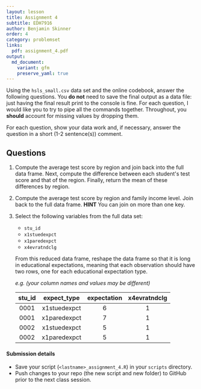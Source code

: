 ```yaml
---
layout: lesson
title: Assignment 4
subtitle: EDH7916
author: Benjamin Skinner
order: 4
category: problemset
links:
  pdf: assignment_4.pdf
output:
  md_document:
    variant: gfm
    preserve_yaml: true
---
```


Using the `hsls_small.csv` data set and the online codebook, answer
the following questions. You **do not** need to save the final output
as a data file: just having the final result print to the console is
fine. For each question, I would like you to try to pipe all the
commands together. Throughout, you **should** account for missing values by
dropping them.

For each question, show your data work and, if necessary, answer the
question in a short (1-2 sentence(s)) comment.

## Questions

1. Compute the average test score by region and join back into the
   full data frame. Next, compute the difference between each
   student's test score and that of the region. Finally, return the
   mean of these differences by region.
1. Compute the average test score by region and family income
   level. Join back to the full data frame. **HINT** You can join on
   more than one key.
1. Select the following variables from the full data set:
   - `stu_id`
   - `x1stuedexpct`
   - `x1paredexpct`
   - `x4evratndclg`  
   
   From this reduced data frame, reshape the data frame so that it is
   long in educational expectations, meaning that each observation
   should have two rows, one for each educational expectation type.
   
   _e.g. (your column names and values may be different)_
   
   | stu_id | expect\_type | expectation | x4evratndclg |
   |:------:|:------------:|:-----------:|:------------:|
   | 0001   | x1stuedexpct | 6           | 1            |
   | 0001   | x1paredexpct | 7           | 1            |
   | 0002   | x1stuedexpct | 5           | 1            |
   | 0002   | x1paredexpct | 5           | 1            |

#### Submission details

- Save your script (`<lastname>_assignment_4.R`) in your `scripts`
  directory.
- Push changes to your repo (the new script and new folder) to GitHub
  prior to the next class session.
